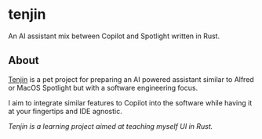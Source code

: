 # tenjin

An AI assistant mix between Copilot and Spotlight written in Rust.

## About

[Tenjin](https://en.wikipedia.org/wiki/Tenjin_(kami)) is a pet project for preparing an AI powered assistant similar to Alfred or MacOS Spotlight but with a software engineering focus.  

I aim to integrate similar features to Copilot into the software while having it at your fingertips and IDE agnostic.

_Tenjin is a learning project aimed at teaching myself UI in Rust._
